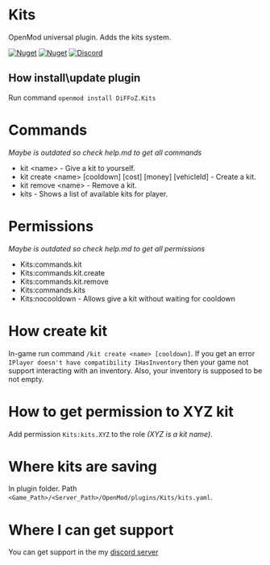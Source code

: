 # Kits
OpenMod universal plugin. Adds the kits system.

[![Nuget](https://img.shields.io/nuget/v/DiFFoZ.Kits)](https://www.nuget.org/packages/DiFFoZ.Kits/)
[![Nuget](https://img.shields.io/nuget/dt/DiFFoZ.Kits?label=NuGet%20downloads)](https://www.nuget.org/packages/DiFFoZ.Kits/)
[![Discord](https://img.shields.io/discord/764502843906064434?label=Discord%20chat)](https://discord.gg/5MT2yke)

## How install\update plugin
Run command `openmod install DiFFoZ.Kits`

# Commands
_Maybe is outdated so check help.md to get all commands_
- kit &lt;name&gt; - Give a kit to yourself.
- kit create &lt;name&gt; [cooldown] [cost] [money] [vehicleId] - Create a kit.
- kit remove &lt;name&gt; - Remove a kit.
- kits - Shows a list of available kits for player.

# Permissions
_Maybe is outdated so check help.md to get all permissions_
- Kits:commands.kit
- Kits:commands.kit.create
- Kits:commands.kit.remove
- Kits:commands.kits
- Kits:nocooldown - Allows give a kit without waiting for cooldown 

# How create kit
In-game run command `/kit create <name> [cooldown]`. If you get an error `IPlayer doesn't have compatibility IHasInventory` then your game not support interacting with an inventory.
Also, your inventory is supposed to be not empty.

# How to get permission to XYZ kit
Add permission `Kits:kits.XYZ` to the role _(XYZ is a kit name)_.

# Where kits are saving
In plugin folder. Path `<Game_Path>/<Server_Path>/OpenMod/plugins/Kits/kits.yaml`.

# Where I can get support
You can get support in the my [discord server](https://discord.gg/5MT2yke)
